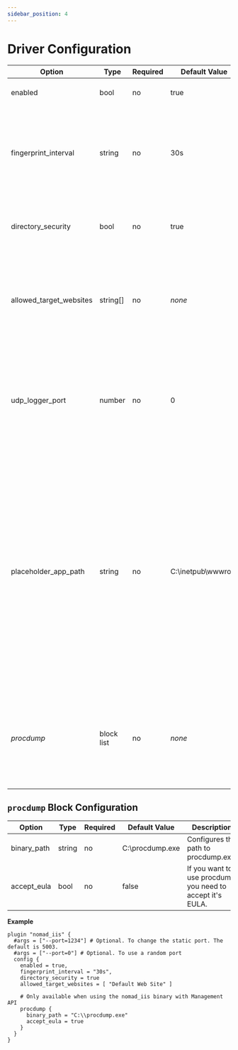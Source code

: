 ```yaml
---
sidebar_position: 4
---
```


# Driver Configuration

| Option | Type | Required | Default Value | Description |
|---|---|---|---|---|
| enabled | bool | no | true | Enables/Disables the Nomad IIS Plugin |
| fingerprint_interval | string | no | 30s | Defines the interval how often the plugin should report the driver's fingerprint to Nomad. The smallest possible value is 10s. |
| directory_security | bool | no | true | Enables Directory Permission Management for [Filesystem Isolation](../features/filesystem-isolation.md). |
| allowed_target_websites | string[] | no | *none* | A list of IIS websites which are allowed to be used as [target_website](../features/existing-website.md). An asterisk (*\**) may be used as a wildcard to allow any website. |
| udp_logger_port | number | no | 0 | The local UDP port where the driver is listening for log-events which will be shipped to the Nomad client. The value 0 will disable this feature. Please read the details [here](../features/udp-logging.md). |
| placeholder_app_path | string | no | C:\\inetpub\\wwwroot | Specifies the path to an optional placeholder app. The files of this folder will be copied into the allocation directory when no website path is specified in the job spec. This is usefull to show some kind of maintenance-page until the real app is pushed using [the management API](../features/management-api.md#push-app). By default the blue default IIS page will be copied but you can set this to `null` to not copy anything. |
| *procdump* | block list | no | *none* | Defines settings for procdump. See *procdump* schema below for details. Only available when using the nomad_iis.exe including the Management API. |

## `procdump` Block Configuration

| Option | Type | Required | Default Value | Description |
|---|---|---|---|---|
| binary_path | string | no | C:\\procdump.exe | Configures the path to procdump.exe. |
| accept_eula | bool | no | false | If you want to use procdump you need to accept it's EULA. |

**Example**

```hcl
plugin "nomad_iis" {
  #args = ["--port=1234"] # Optional. To change the static port. The default is 5003.
  #args = ["--port=0"] # Optional. To use a random port
  config {
    enabled = true,
    fingerprint_interval = "30s",
    directory_security = true
    allowed_target_websites = [ "Default Web Site" ]

    # Only available when using the nomad_iis binary with Management API
    procdump {
      binary_path = "C:\\procdump.exe"
      accept_eula = true
    }
  }
}
```
